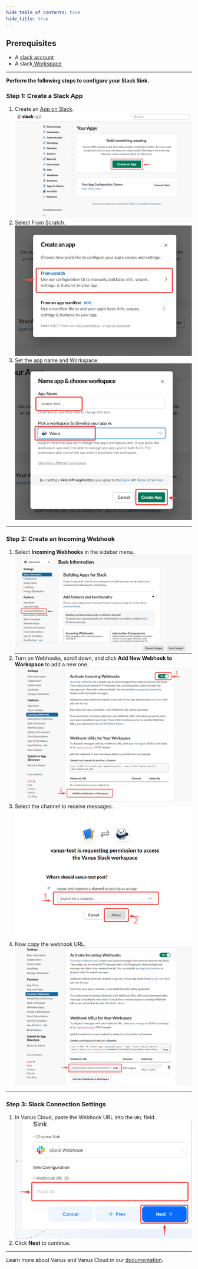 ```yaml
--- 
hide_table_of_contents: true
hide_title: true
---
```


## Prerequisites

- A [slack account](https://slack.com)
- A slack[ Workspace](https://slack.com/help/articles/206845317-Create-a-Slack-workspace)

---

**Perform the following steps to configure your Slack Sink.**

### Step 1: Create a Slack App
1. Create an [App on Slack](https://api.slack.com/apps).
   ![](images/1.png)
2. Select From Scratch.
   ![](images/2.png)
3. Set the app name and Workspace.
![](images/3.png)

---

### Step 2: Create an Incoming Webhook
1. Select **Incoming Webhooks** in the sidebar menu.
![img.png](images/4.png)
2. Turn on Webhooks, scroll down, and click **Add New Webhook to Workspace** to add a new one.
![](images/5.png)
3. Select the channel to receive messages.
![img.png](images/6.png)
4. Now copy the webhook URL.
![](images/7.png)

---

### Step 3: Slack Connection Settings
1. In Vanus Cloud, paste the Webhook URL into the `URL` field. 
![img_2.png](images/sink%20config.png)
2. Click **Next** to continue.

---

Learn more about Vanus and Vanus Cloud in our [documentation](https://docs.vanus.ai).
